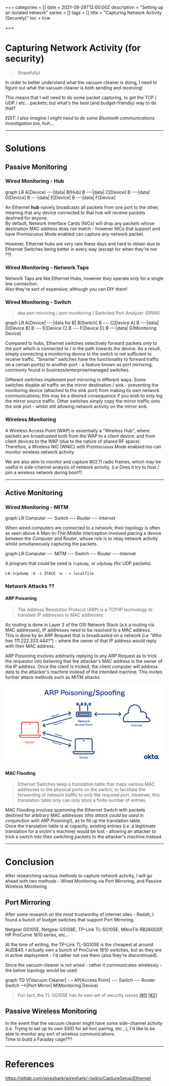 +++
categories = []
date = 2021-09-28T12:00:00Z
description = "Setting up an isolated network"
series = []
tags = []
title = "Capturing Network Activity (Securely)"
toc = true

+++
# Capturing Network Activity (for security)

> (hopefully)

In order to better understand what the vacuum cleaner is doing, I need to figure out what the vacuum cleaner is both sending and receiving!

This means that I will need to do some packet capturing, to get the TCP / UDP / etc... packets; but what's the best (and budget-friendly) way to do that?

_EDIT: I also imagine I might need to do some Bluetooth communications investigation too, huh..._


---

# Solutions

## Passive Monitoring

### Wired Monitoring - Hub

<div class="mermaid">
graph LR
A[Device] ---|data| B[Hub]
B ---|data| C[Device]
B ---|data| D[Device]
B ---|data| E[Device]
B ---|data| F[Device]
</div>

An Ethernet **hub** naively broadcasts all packets from one port to the other, meaning that any device connected to that hub will receive packets destined for anyone.  
By default, Network Interface Cards (NICs) will drop any packets whose destination MAC address does not match - however NICs that support and have Promiscuous Mode enabled can capture _any_ network packet.

However, Ethernet hubs are very rare these days and hard to obtain due to Ethernet Switches being better in every way (except for when they're not ??)

### Wired Monitoring - Network Taps

Network Taps are like Ethernet Hubs, however they operate only for a single line connection.  
Also they're sort of expensive; although you can DIY them!

<!-- idk how to draw a network tap in mermaid -->


### Wired Monitoring - Switch

> aka port mirroring / port monitoring / Switched Port Analyzer (SPAN)

<div class="mermaid">
graph LR
A[Device] ---|data for B| B[Switch]
B --- C[Device A]
B ---|data| D[Device B]
B --- E[Device C]
B --- F[Device D]
B ---|data| G(Monitoring Device)
</div>

Compared to hubs, Ethernet switches selectively forward packets _only_ to the port which is connected to / in the path towards the device. As a result, simply connecting a monitoring device to the switch is not sufficient to receive traffic. "Smarter" switches have the functionality to forward traffic on a certain port(s) to another port - a feature known as port mirroring; commonly found in business/enterprise/managed switches.

Different switches implement port mirroring in different ways. Some switches disable all traffic on the mirror destination / sink - preventing the monitoring device (attached to the sink port) from making its own network communications; this may be a desired consequence if you wish to only log the mirror source traffic. Other switches simply copy the mirror traffic onto the sink port - whilst still allowing network activity on the mirror sink.

### Wireless Monitoring

A Wireless Access Point (WAP) is essentially a "Wireless Hub", where packets are broadcasted both from the WAP to a client device; and from client devices to the WAP (due to the nature of shared RF space).
Therefore, a Wireless NIC (WNIC) with Promiscuous Mode enabled too can monitor wireless network activity.

We are also able to monitor and capture 802.11 radio frames, which may be useful in side-channel analysis of network activity. (i.e Does it try to host / join a wireless network during boot?)

***

## Active Monitoring

### Wired Monitoring - MITM

<div class="mermaid">
graph LR
Computer --- Switch --- Router --- Internet
</div>

When wired computers are connected to a network; their topology is often as seen above
A Man-In-The-Middle interception involved placing a device between the _Computer_ and _Router_, whose role is to relay network activity whilst simultaneously capturing the packets.

<div class="mermaid">
graph LR
Computer --- MITM --- Switch --- Router --- Internet
</div>

A program that could be used is `tcpdump`, or `udpdump` (for UDP packets).  

i.e. `tcpdump -U -i IFACE -w - > localfile`

### Network Attacks ??

#### ARP Poisoning

> The Address Resolution Protocol (ARP) is a TCP/IP technology to translate IP addresses to MAC addresses

As routing is done in Layer 2 of the OSI Network Stack (a.k.a routing via MAC addresses), IP addresses need to be resolved to a MAC address.  
This is done by an ARP Request that is broadcasted on a network (i.e _"Who has 111.222.333.444?"_) - where the owner of that IP address would reply with their MAC address.

ARP Poisoning involves arbitrarily replying to any ARP Request as to trick the requestor into believing that the attacker's MAC address is the owner of the IP address.
Once the client is tricked, the client computer will address data to the attacker's machine instead of the intended machine.
This invites further attack methods such as MITM attacks

![](/uploads/20210928-arppoisoningspoofing.png)

#### MAC Flooding

> Ethernet Switches keep a translation table that maps various MAC addresses to the physical ports on the switch; to facilitate the forwarding of network traffic to _only_ the required port. However, this translation table only can only store a finite number of entries.

MAC Flooding involves spamming the Ethernet Switch with packets destined for arbitrary MAC addresses (_this attack could be used in conjunction with ARP Poisining!_), as to fill up the translation table.  
Once the translation table is at capacity, existing entries (i.e. a legitimate translation for a victim's machine) would be lost - allowing an attacker to trick a switch into then switching packets to the attacker's machine instead.

---

# Conclusion

After researching various methods to capture network activity, I will go ahead with two methods - Wired Monitoring via Port Mirroring, and Passive Wireless Monitoring

## Port Mirroring

After some research on the most trustworthy of internet sites - Reddit, I found a bunch of budget switches that support Port Mirroring.

Netgear GS105E, Netgear GS108E, TP-Link TL-SG105E, MikroTik RB260GSP, HP ProCurve 1810 series, etc...

At the time of writing, the TP-Link TL-SG105E is the cheapest at around AUD$40.
I actually own a bunch of ProCurve 1810 switches, but as they are in active deployment - I'd rather not use them (also they're discontinued).

Since the vacuum cleaner is not wired - rather it communicates wirelessly - the below topology would be used

<div class="mermaid">
graph TD
  V[Vacuum Cleaner] -.- AP[Access Point] --- Switch --- Router
  Switch -->|Port Mirror| M(Monitoring Device)
</div>

> Fun fact, the TL-SG105E has its own set of security issues [[#1]](https://goughlui.com/2018/11/03/not-so-smart-tp-link-tl-sg105e-v3-0-5-port-gigabit-easy-smart-switch/) [[#2]](https://www.pentestpartners.com/security-blog/how-i-can-gain-control-of-your-tp-link-home-switch/)

## Passive Wireless Monitoring

In the event that the vacuum cleaner might have some side-channel activity (i.e. Trying to set up its own SSID for ad-hoc pairing, etc...), I'd like to be able to monitor any sort of wireless communications.  
Time to build a Faraday cage???

***

# References

https://gitlab.com/wireshark/wireshark/-/wikis/CaptureSetup/Ethernet